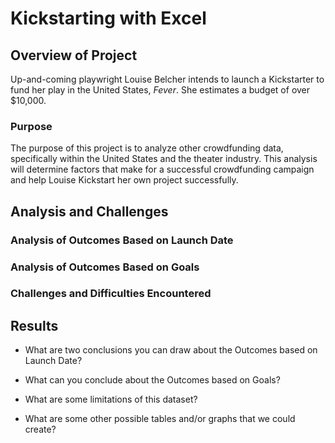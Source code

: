 # Kickstarting with Excel

## Overview of Project
Up-and-coming playwright Louise Belcher intends to launch a Kickstarter to fund her play in the United States, *Fever*. She estimates a budget of over $10,000. 

### Purpose
The purpose of this project is to analyze other crowdfunding data, specifically within the United States and the theater industry. This analysis will determine factors that make for a successful crowdfunding campaign and help Louise Kickstart her own project successfully. 

## Analysis and Challenges


### Analysis of Outcomes Based on Launch Date

### Analysis of Outcomes Based on Goals

### Challenges and Difficulties Encountered

## Results

- What are two conclusions you can draw about the Outcomes based on Launch Date?

- What can you conclude about the Outcomes based on Goals?

- What are some limitations of this dataset?

- What are some other possible tables and/or graphs that we could create?
